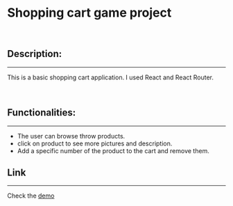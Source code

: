# Shopping cart game project

<br/>

## Description:
---
This is a basic shopping cart application.
I used React and React Router.

<br/>

## Functionalities:
---
- The user can browse throw products.
- click on product to see more pictures and description.
- Add a specific number of the product to the cart and remove them.

## Link
---
Check the [demo]( https://gl-cardillo.github.io/shopping-cart) 